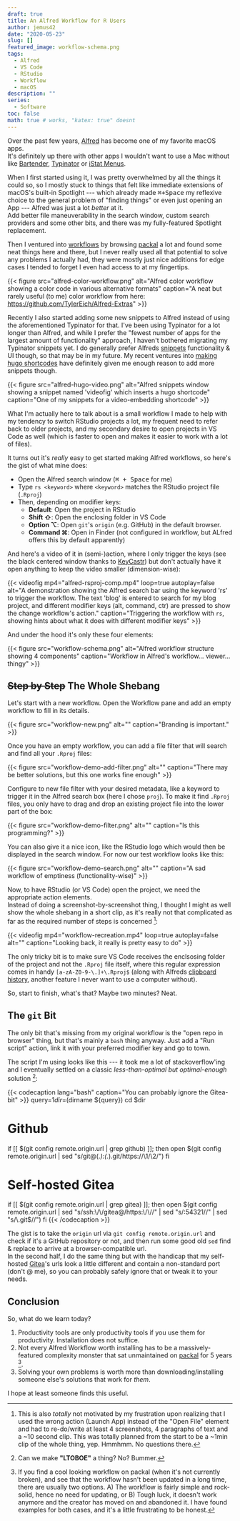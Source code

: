 ```yaml
---
draft: true
title: An Alfred Workflow for R Users
author: jemus42
date: "2020-05-23"
slug: []
featured_image: workflow-schema.png
tags: 
  - Alfred
  - VS Code
  - RStudio
  - Workflow
  - macOS
description: ""
series:
  - Software
toc: false
math: true # works, "katex: true" doesnt
---
```


Over the past few years, [Alfred] has become one of my favorite macOS apps.  
It's definitely up there with other apps I wouldn't want to use a Mac without like [Bartender], [Typinator] or [iStat Menus].  

When I first started using it, I was pretty overwhelmed by all the things it could so, so I mostly stuck to things that felt like immediate extensions of macOS's built-in Spotlight --- which already made <kbd>⌘+Space</kbd> my reflexive choice to the general problem of "finding things" or even just opening an App --- Alfred was just a lot *better* at it.  
Add better file maneuverability in the search window, custom search providers and some other bits, and there was my fully-featured Spotlight replacement.  

Then I ventured into [workflows] by browsing [packal] a lot and found some neat things here and there, but I never really used all that potential to solve any problems I actually had, they were mostly just nice additions for edge cases I tended to forget I even had access to at my fingertips.

{{< figure src="alfred-color-workflow.png" alt="Alfred color workflow showing a color code in various alternative formats" caption="A neat but rarely useful (to me) color workflow from here: https://github.com/TylerEich/Alfred-Extras" >}}

Recently I also started adding some new snippets to Alfred instead of using the aforementioned Typinator for that. I've been using Typinator for a lot longer than Alfred, and while I prefer the "fewest number of apps for the largest amount of functionality" approach, I haven't bothered migrating my Typinator snippets yet. I do generally prefer Alfreds [snippets] functionality & UI though, so that may be in my future. My recent ventures into [making hugo shortcodes](https://gohugo.io/templates/shortcode-templates/) have definitely given me enough reason to add more snippets though.

{{< figure src="alfred-hugo-video.png" alt="Alfred snippets window showing a snippet named 'videofig' which inserts a hugo shortcode" caption="One of my snippets for a video-embedding shortcode" >}}

What I'm actually here to talk about is a small workflow I made to help with my tendency to switch RStudio projects a lot, my frequent need to refer back to older projects, and my secondary desire to open projects in VS Code as well (which is faster to open and makes it easier to work with a lot of files).

It turns out it's *really* easy to get started making Alfred workflows, so here's the gist of what mine does:

- Open the Alfred search window (<kbd>⌘ + Space</kbd> for me)
- Type `rs <keyword>` where `<keyword>` matches the RStudio project file (`.Rproj`)
- Then, depending on modifier keys:
    - **Default**: Open the project in RStudio
    - **Shift ⇧**: Open the enclosing folder in VS Code
    - **Option ⌥**: Open `git`'s `origin` (e.g. GitHub) in the default browser.
    - **Command ⌘**: Open in Finder (not configured in workflow, but ALfred offers this by default apparently)

And here's a video of it in (semi-)action, where I only trigger the keys (see the black centered window thanks to [KeyCastr](https://github.com/keycastr/keycastr)) but don't actually have it open anything to keep the video smaller (dimension-wise):


{{< videofig mp4="alfred-rsproj-comp.mp4" loop=true autoplay=false alt="A demonstration showing the Alfred search bar using the keyword 'rs' to trigger the workflow. The text 'blog' is entered to search for my blog project, and different modifier keys (alt, command, ctr) are pressed to show the change workflow's action." caption="Triggering the workflow with `rs`, showing hints about what it does with different modifier keys" >}}

And under the hood it's only these four elements:

{{< figure src="workflow-schema.png" alt="Alfred workflow structure showing 4 components" caption="Workflow in Alfred's workflow… viewer… thingy" >}}


## ~~Step by Step~~ The Whole Shebang

Let's start with a new workflow. Open the Workflow pane and add an empty workflow to fill in its details.

{{< figure src="workflow-new.png" alt="" caption="Branding is important." >}}

Once you have an empty workflow, you can add a file filter that will search and find all your `.Rproj` files:

{{< figure src="workflow-demo-add-filter.png" alt="" caption="There may be better solutions, but this one works fine enough" >}}

Configure to new file filter with your desired metadata, like a keyword to trigger it in the Alfred search box (here I chose `proj`). To make it find `.Rproj` files, you only have to drag and drop an existing project file into the lower part of the box:

{{< figure src="workflow-demo-filter.png" alt="" caption="Is this programming?" >}}

You can also give it a nice icon, like the RStudio logo which would then be displayed in the search window. For now our test workflow looks like this:

{{< figure src="workflow-demo-search.png" alt="" caption="A sad workflow of emptiness (functionality-wise)" >}}
  

Now, to have RStudio (or VS Code) open the project, we need the appropriate action elements.  
Instead of doing a screenshot-by-screenshot thing, I thought I might as well show the whole shebang in a short clip, as it's really not that complicated as far as the required number of steps is concerned [^derp]:

[^derp]: This is also *totally* not motivated by my frustration upon realizing that I used the wrong action (Launch App) instead of the "Open File" element and had to re-do/write at least 4 screenshots, 4 paragraphs of text and a ~10 second clip. This was totally planned from the start to be a ~1min clip of the whole thing, yep. Hmmhmm. No questions there.

{{< videofig mp4="workflow-recreation.mp4" loop=true autoplay=false alt="" caption="Looking back, it really is pretty easy to do" >}}

The only tricky bit is to make sure VS Code receives the enclsosing folder of the project and not the `.Rproj` file itself, where this regular expression comes in handy `[a-zA-Z0-9-\.]+\.Rproj$` (along with Alfreds [clipboard history], another feature I never want to use a computer without).

So, start to finish, what's that? Maybe two minutes? Neat.  

## The `git` Bit 

The only bit that's missing from my original workflow is the "open repo in browser" thing, but that's mainly a `bash` thing anyway. Just add a "Run script" action, link it with your preferred modifier key and go to town.

The script I'm using looks like this --- it took me a lot of stackoverflow'ing and I eventually settled on a classic *less-than-optimal but optimal-enough* solution [^lessopt]:

[^lessopt]: Can we make **"LTOBOE"** a thing? No? Bummer.

{{< codecaption lang="bash" caption="You can probably ignore the Gitea-bit" >}}
query=$1
dir=$(dirname ${query})
cd $dir

# Github
if [[ $(git config remote.origin.url | grep github) ]]; then 
  open $(git config remote.origin.url | sed "s/git@\(.*\):\(.*\).git/https:\/\/\1\/\2/")
fi

# Self-hosted Gitea
if [[ $(git config remote.origin.url | grep gitea) ]]; then 
  open $(git config remote.origin.url | sed "s/ssh:\/\/gitea@/https:\/\//" | sed "s/:54321//" | sed "s/\.git$//")
fi
{{< /codecaption >}}

The gist is to take the `origin` url via `git config remote.origin.url` and check if it's a GitHub repository or not, and then run some good old `sed` find & replace to arrive at a browser-compatible url.  
In the second half, I do the same thing but with the handicap that my self-hosted [Gitea]'s urls look a little different and contain a non-standard port (don't @ me), so you can probably safely ignore that or tweak it to your needs.

## Conclusion

So, what do we learn today?

1. Productivity tools are only productivity tools if you use them for productivity. Installation does not suffice.
2. Not every Alfred Workflow worth installing has to be a massively-featured complexity monster that sat unmaintained on [packal] for 5 years [^packalold].
3. Solving your own problems is worth more than downloading/installing someone else's solutions that work for *them*.

I hope at least someone finds this useful.

[^packalold]: If you find a cool looking workflow on packal (when it's not currently broken), and see that the workflow hasn't been updated in a long time, there are usually two options. A) The workflow is fairly simple and rock-solid, hence no need for updating, or B) Tough luck, it doesn't work anymore and the creator has moved on and abandoned it. I have found examples for both cases, and it's a little frustrating to be honest.

<!-- links -->
[Alfred]: https://www.alfredapp.com/
[workflows]: https://www.alfredapp.com/help/workflows/
[snippets]: https://www.alfredapp.com/help/features/snippets/
[clipboard history]: https://www.alfredapp.com/help/features/clipboard/
[packal]: http://www.packal.org/

[Typinator]: https://www.ergonis.com/products/typinator/
[iStat Menus]: https://bjango.com/mac/istatmenus/
[Bartender]: https://www.macbartender.com/
[Gitea]: https://gitea.io/
